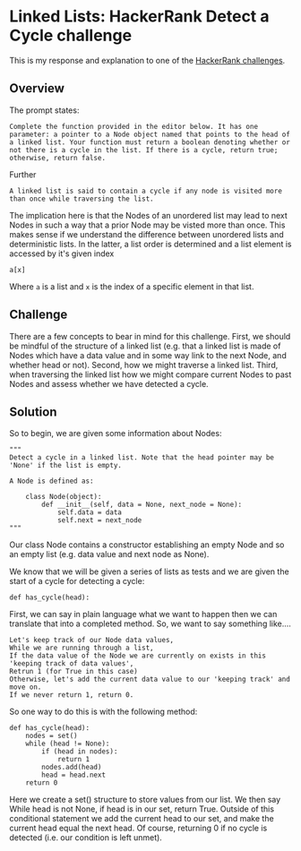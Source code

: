 # Linked Lists: HackerRank Detect a Cycle challenge

This is my response and explanation to one of the [HackerRank challenges](https://www.hackerrank.com/challenges/ctci-linked-list-cycle).

## Overview

The prompt states:

```Complete the function provided in the editor below. It has one parameter: a pointer to a Node object named that points to the head of a linked list. Your function must return a boolean denoting whether or not there is a cycle in the list. If there is a cycle, return true; otherwise, return false.```

Further

```A linked list is said to contain a cycle if any node is visited more than once while traversing the list.```

The implication here is that the Nodes of an unordered list may lead to next Nodes in such a way that a prior Node may be visted more than once.  This makes sense if we understand the difference between unordered lists and deterministic lists. In the latter, a list order is determined and a list element is accessed by it's given index 

```a[x]```

Where `a` is a list and `x` is the index of a specific element in that list. 

## Challenge

There are a few concepts to bear in mind for this challenge. First, we should be mindful of the structure of a linked list (e.g. that a linked list is made of Nodes which have a data value and in some way link to the next Node, and whether head or not). Second, how we might traverse a linked list. Third, when traversing the linked list how we might compare current Nodes to past Nodes and assess whether we have detected a cycle.

## Solution

So to begin, we are given some information about Nodes: 

```
"""
Detect a cycle in a linked list. Note that the head pointer may be 'None' if the list is empty.

A Node is defined as: 
 
    class Node(object):
        def __init__(self, data = None, next_node = None):
            self.data = data
            self.next = next_node
"""
```

Our class Node contains a constructor establishing an empty Node and so an empty list (e.g. data value and next node as None). 

We know that we will be given a series of lists as tests and we are given the start of a cycle for detecting a cycle:

```
def has_cycle(head):
```

First, we can say in plain language what we want to happen then we can translate that into a completed method. So, we want to say something like....

```
Let's keep track of our Node data values,
While we are running through a list,
If the data value of the Node we are currently on exists in this 'keeping track of data values',
Retrun 1 (for True in this case)
Otherwise, let's add the current data value to our 'keeping track' and move on.
If we never return 1, return 0.
```

So one way to do this is with the following method:

```
def has_cycle(head):
    nodes = set()
    while (head != None):
        if (head in nodes):
            return 1
        nodes.add(head)
        head = head.next
    return 0
```

Here we create a set() structure to store values from our list.
We then say While head is not None, if head is in our set, return True.
Outside of this conditional statement we add the current head to our set, and make the current head equal the next head.
Of course, returning 0 if no cycle is detected (i.e. our condition is left unmet).

